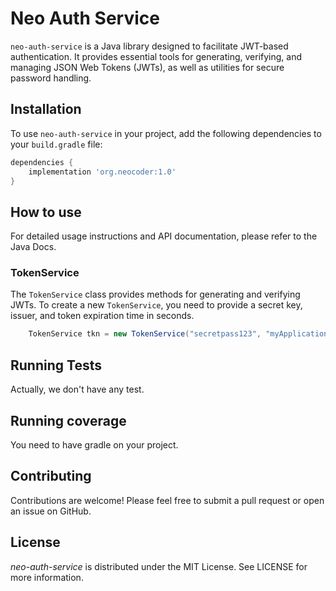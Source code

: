# Neo Auth Service

`neo-auth-service` is a Java library designed to facilitate JWT-based authentication. It provides essential tools for generating, verifying, and managing JSON Web Tokens (JWTs), as well as utilities for secure password handling.

## Installation

To use `neo-auth-service` in your project, add the following dependencies to your `build.gradle` file:

```gradle
dependencies {
    implementation 'org.neocoder:1.0'
}
```

## How to use

For detailed usage instructions and API documentation, please refer to the Java Docs.

### TokenService

The `TokenService` class provides methods for generating and verifying JWTs. To create a new `TokenService`, you need to provide a secret key, issuer, and token expiration time in seconds.

```java
    TokenService tkn = new TokenService("secretpass123", "myApplication", 3600);
```

## Running Tests

Actually, we don't have any test.

## Running coverage

You need to have gradle on your project.

## Contributing

Contributions are welcome! Please feel free to submit a pull request or open an issue on GitHub.

## License

_neo-auth-service_ is distributed under the MIT License. See LICENSE for more information.
